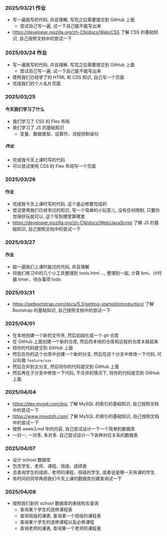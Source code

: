 ### 2025/03/21 作业

- 写一遍我写的代码, 并且理解, 写完之后需要提交到 GitHub 上面
    - 尝试自己写一遍, 试一下自己能不能写出来
- https://developer.mozilla.org/zh-CN/docs/Web/CSS 了解 CSS 的基础知识, 自己按照文档中的尝试一下

### 2025/03/24 作业

- 写一遍我写的代码, 并且理解, 写完之后需要提交到 GitHub 上面
    - 尝试自己写一遍, 试一下自己能不能写出来
- 使用我们已经学了的 HTML 和 CSS 知识, 自己写一个页面
- 完成我们的个人名片页面

### 2025/03/25

#### 今天我们学习了什么

- 我们学习了 CSS 的 Flex 布局
- 我们学习了 JS 的基础知识
    - 变量、数据类型、运算符、流程控制语句

##### 作业

- 完成我今天上课时写的代码
- 可以尝试使用 CSS 的 Flex 布局写一个页面

### 2025/03/26

#### 作业

- 完成我今天上课时写的代码, 这个是必修要完成的
- 尝试使用我们已经学过的知识, 写一个简单的小玩意儿, 没有任何限制, 只要你觉得好玩就可以, 这个写到哪里算哪里
- https://developer.mozilla.org/zh-CN/docs/Web/JavaScript 了解 JS 的基础知识, 自己按照文档中的尝试一下

### 2025/03/27

#### 作业

- 敲一遍我们上课时敲过的代码, 并且理解
- 将我们练习中的几个小工具整理到 tools.html ..., 整理到一起, 计算 bmi、计时器 timer、待办事项 todo

### 2025/03/31

- https://getbootstrap.com/docs/5.3/getting-started/introduction/ 了解 Bootstrap 的基础知识, 自己按照文档中的尝试一下

### 2025/04/01

- 在本地创建一个新的文件夹, 然后初始化成一个 git 仓库
- 在 GitHub 上面创建一个新的仓库, 然后将本地的仓库和远程的仓库关联起来
- 将你的代码提交到 GitHub 上面
- 然后在你的这个仓库中创建一个新的分支, 然后在这个分支中修改一下代码, 可以叫做 `feature/xxx`
- 然后合并到主分支, 然后将你的代码提交到 GitHub 上面
- 然后再在子分支中修改一下代码, 不合并的情况下, 将你的代码提交到 GitHub 上面

### 2025/04/04

- https://dev.mysql.com/doc 了解 MySQL 的索引的基础知识, 自己按照文档中的尝试一下
- https://www.mysqlzh.com/ 了解 MySQL 的索引的基础知识, 自己按照文档中的尝试一下
- 按照 week3.md 中的内容, 自己尝试设计一下一个简单的数据库
- 一对一, 一对多, 多对多. 自己尝试设计一下各种对应关系的数据表

### 2025/04/07

- 设计 school 数据库
- 包含学生、老师、课程、班级、成绩表
- 去查询学生的成绩、老师的课程、班级的学生, 或者说是哪一天有课的学生.
- 有时间的同学再把我们今天上课的数据库创建查询试一下

### 2025/04/08

- 按照我们新的 school 数据库的表结构去查询
    - 查询某个学生的选修课程表
    - 查询班级的课表, 查询某一个班级的课程表
    - 查询某个学生的选修课程以及必修课程
    - 查询老师的课表, 查询某一个老师的课程表
